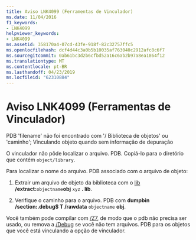 ```yaml
---
title: Aviso LNK4099 (Ferramentas de Vinculador)
ms.date: 11/04/2016
f1_keywords:
- LNK4099
helpviewer_keywords:
- LNK4099
ms.assetid: 358170a4-07cd-43fe-918f-82c32757ffc5
ms.openlocfilehash: dcf4d44c3a0b5b10035af763040c2912afc8c6f7
ms.sourcegitcommit: 0ab61bc3d2b6cfbd52a16c6ab2b97a8ea1864f12
ms.translationtype: MT
ms.contentlocale: pt-BR
ms.lasthandoff: 04/23/2019
ms.locfileid: "62310884"
---
```

# <a name="linker-tools-warning-lnk4099"></a>Aviso LNK4099 (Ferramentas de Vinculador)

PDB 'filename' não foi encontrado com '/ Biblioteca de objetos' ou 'caminho'; Vinculando objeto quando sem informação de depuração

O vinculador não pôde localizar o arquivo. PDB. Copiá-lo para o diretório que contém `object/library`.

Para localizar o nome do arquivo. PDB associado com o arquivo de objeto:

1. Extrair um arquivo de objeto da biblioteca com o [lib](../../build/reference/lib-reference.md) **/extract:**`objectname`**obj** `xyz` **. lib**.

1. Verifique o caminho para o arquivo. PDB com **dumpbin /section:.debug$ T /rawdata** `objectname` **obj**.

Você também pode compilar com [/Z7](../../build/reference/z7-zi-zi-debug-information-format.md), de modo que o pdb não precisa ser usado, ou remova a [/Debug](../../build/reference/debug-generate-debug-info.md) se você não tem arquivos. PDB para os objetos que você está vinculando a opção de vinculador.